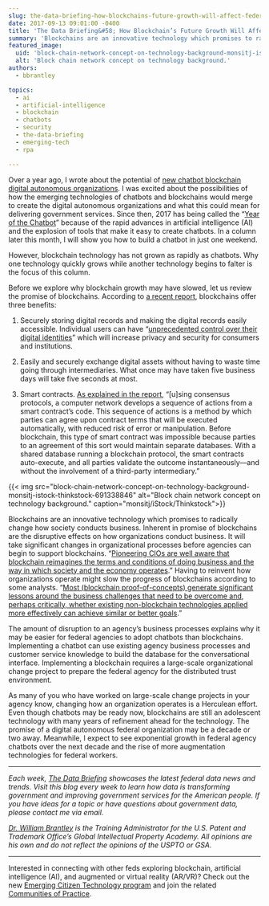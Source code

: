 ```yaml
---
slug: the-data-briefing-how-blockchains-future-growth-will-affect-federal-agencies
date: 2017-09-13 09:01:00 -0400
title: 'The Data Briefing&#58; How Blockchain’s Future Growth Will Affect Federal Agencies'
summary: 'Blockchains are an innovative technology which promises to radically change how society conducts business. It will take significant changes in organizational processes before agencies can begin to support blockchains.'
featured_image:
  uid: 'block-chain-network-concept-on-technology-background-monsitj-istock-thinkstock-691338846'
  alt: 'Block chain network concept on technology background.'
authors:
  - bbrantley

topics:
  - ai
  - artificial-intelligence
  - blockchain
  - chatbots
  - security
  - the-data-briefing
  - emerging-tech
  - rpa

---
```


Over a year ago, I wrote about the potential of [new chatbot blockchain digital autonomous organizations](https://www.digitalgov.gov/2016/07/06/the-data-briefing-i-for-one-welcome-our-new-chatbot-blockchain-digital-autonomous-organizations/). I was excited about the possibilities of how the emerging technologies of chatbots and blockchains would merge to create the digital autonomous organizations and what this could mean for delivering government services. Since then, 2017 has being called the “[Year of the Chatbot](https://chatbotsmagazine.com/trends-driving-the-chatbot-growth-77b78145bac)” because of the rapid advances in artificial intelligence (AI) and the explosion of tools that make it easy to create chatbots. In a column later this month, I will show you how to build a chatbot in just one weekend.

However, blockchain technology has not grown as rapidly as chatbots. Why one technology quickly grows while another technology begins to falter is the focus of this column.

Before we explore why blockchain growth may have slowed, let us review the promise of blockchains. According to [a recent report](https://dupress.deloitte.com/dup-us-en/focus/tech-trends/2017/blockchain-trust-economy.html), blockchains offer three benefits:

1. Securely storing digital records and making the digital records easily accessible. Individual users can have “[unprecedented control over their digital identities](https://dupress.deloitte.com/dup-us-en/focus/tech-trends/2017/blockchain-trust-economy.html)” which will increase privacy and security for consumers and institutions.

2. Easily and securely exchange digital assets without having to waste time going through intermediaries. What once may have taken five business days will take five seconds at most.

3. Smart contracts. [As explained in the report](https://dupress.deloitte.com/dup-us-en/focus/tech-trends/2017/blockchain-trust-economy.html), “[u]sing consensus protocols, a computer network develops a sequence of actions from a smart contract’s code. This sequence of actions is a method by which parties can agree upon contract terms that will be executed automatically, with reduced risk of error or manipulation. Before blockchain, this type of smart contract was impossible because parties to an agreement of this sort would maintain separate databases. With a shared database running a blockchain protocol, the smart contracts auto-execute, and all parties validate the outcome instantaneously—and without the involvement of a third-party intermediary.”

{{< img src="block-chain-network-concept-on-technology-background-monsitj-istock-thinkstock-691338846" alt="Block chain network concept on technology background." caption="monsitj/iStock/Thinkstock">}}

Blockchains are an innovative technology which promises to radically change how society conducts business. Inherent in promise of blockchains are the disruptive effects on how organizations conduct business. It will take significant changes in organizational processes before agencies can begin to support blockchains. “[Pioneering CIOs are well aware that blockchain reimagines the terms and conditions of doing business and the way in which society and the economy operates](https://www.networksasia.net/article/early-blockchain-success-will-be-limited-gartner.1502766720).” Having to reinvent how organizations operate might slow the progress of blockchains according to some analysts. “[Most (blockchain proof-of-concepts) generate significant lessons around the business challenges that need to be overcome and, perhaps critically, whether existing non-blockchain technologies applied more effectively can achieve similar or better goals](https://www.networksasia.net/article/early-blockchain-success-will-be-limited-gartner.1502766720).”

The amount of disruption to an agency’s business processes explains why it may be easier for federal agencies to adopt chatbots than blockchains. Implementing a chatbot can use existing agency business processes and customer service knowledge to build the database for the conversational interface. Implementing a blockchain requires a large-scale organizational change project to prepare the federal agency for the distributed trust environment.

As many of you who have worked on large-scale change projects in your agency know, changing how an organization operates is a Herculean effort. Even though chatbots may be ready now, blockchains are still an adolescent technology with many years of refinement ahead for the technology. The promise of a digital autonomous federal organization may be a decade or two away. Meanwhile, I expect to see exponential growth in federal agency chatbots over the next decade and the rise of more augmentation technologies for federal workers.

---

_Each week, [The Data Briefing](https://www.digitalgov.gov/tag/the-data-briefing/) showcases the latest federal data news and trends. Visit this blog every week to learn how data is transforming government and improving government services for the American people. If you have ideas for a topic or have questions about government data, please contact me via email._

_[Dr. William Brantley](https://www.digitalgov.gov/author/bbrantley/) is the Training Administrator for the U.S. Patent and Trademark Office’s Global Intellectual Property Academy. All opinions are his own and do not reflect the opinions of the USPTO or GSA._

---

Interested in connecting with other feds exploring blockchain, artificial intelligence (AI), and augmented or virtual reality (AR/VR)? Check out the new [Emerging Citizen Technology program](https://www.digitalgov.gov/2017/08/24/emerging-tech-and-open-data-for-a-more-open-and-accountable-government/) and join the related [Communities of Practice](https://www.digitalgov.gov/communities/).
